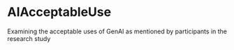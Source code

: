 # AIAcceptableUse
Examining the acceptable uses of GenAI as mentioned by participants in the research study
